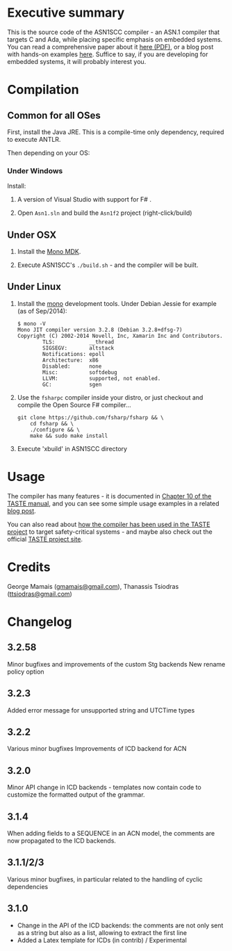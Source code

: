 Executive summary
=================

This is the source code of the ASN1SCC compiler - an ASN.1 compiler that
targets C and Ada, while placing specific emphasis on embedded systems.
You can read a comprehensive paper about it
[here (PDF)](http://web1.see.asso.fr/erts2012/Site/0P2RUC89/7C-4.pdf),
or a blog post with hands-on examples
[here](http://users.softlab.ece.ntua.gr/~ttsiod/asn1.html).
Suffice to say, if you are developing for embedded systems, it will probably
interest you.

Compilation
===========

## Common for all OSes

First, install the Java JRE. This is a compile-time only dependency,
required to execute ANTLR.

Then depending on your OS:

### Under Windows

Install:

1. A version of Visual Studio with support for F# .

2. Open `Asn1.sln` and build the `Asn1f2` project (right-click/build)

## Under OSX

1. Install the [Mono MDK](http://www.mono-project.com).

2. Execute ASN1SCC's `./build.sh` - and the compiler will be built.

## Under Linux

1. Install the [mono](http://www.mono-project.com) development tools. Under
   Debian Jessie for example (as of Sep/2014):

    ```
    $ mono -V
    Mono JIT compiler version 3.2.8 (Debian 3.2.8+dfsg-7)
    Copyright (C) 2002-2014 Novell, Inc, Xamarin Inc and Contributors.
            TLS:           __thread
            SIGSEGV:       altstack
            Notifications: epoll
            Architecture:  x86
            Disabled:      none
            Misc:          softdebug 
            LLVM:          supported, not enabled.
            GC:            sgen
    ```

2. Use the `fsharpc` compiler inside your distro, or just checkout and compile
   the Open Source F# compiler...

    ```
    git clone https://github.com/fsharp/fsharp && \
        cd fsharp && \
        ./configure && \
        make && sudo make install 
    ```

3. Execute 'xbuild' in ASN1SCC directory

Usage
=====

The compiler has many features - it is documented in
[Chapter 10 of the TASTE manual](http://download.tuxfamily.org/taste/snapshots/doc/taste-documentation-current.pdf),
and you can see some simple usage examples in a related
[blog post](http://users.softlab.ece.ntua.gr/~ttsiod/asn1.html).

You can also read about
[how the compiler has been used in the TASTE project](http://www.semantix.gr/assert/)
to target safety-critical systems - and maybe also check out the
official [TASTE project site](http://taste.tuxfamily.org).

Credits
=======
George Mamais (gmamais@gmail.com), Thanassis Tsiodras (ttsiodras@gmail.com)


Changelog
=========

3.2.58
------
Minor bugfixes and improvements of the custom Stg backends
New rename policy option

3.2.3
-----
Added error message for unsupported string and UTCTime types

3.2.2
-----
Various minor bugfixes
Improvements of ICD backend for ACN

3.2.0
-----
Minor API change in ICD backends - templates now contain code to customize the formatted output of the grammar.

3.1.4
-----
When adding fields to a SEQUENCE in an ACN model, the comments are now propagated to the ICD backends.

3.1.1/2/3
---------
Various minor bugfixes, in particular related to the handling of cyclic dependencies

3.1.0
-----
* Change in the API of the ICD backends: the comments are not only sent as a string but also as a list, allowing to extract the first line
* Added a Latex template for ICDs (in contrib) / Experimental

